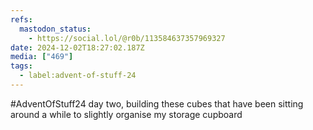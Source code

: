 ```yaml
---
refs:
  mastodon_status:
    - https://social.lol/@r0b/113584637357969327
date: 2024-12-02T18:27:02.187Z
media: ["469"]
tags:
  - label:advent-of-stuff-24
---
```


#AdventOfStuff24 day two, building these cubes that have been sitting around a while to slightly organise my storage cupboard

